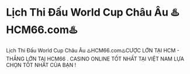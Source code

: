# Lịch Thi Đấu World Cup Châu Âu ♨️HCM66.com♨️

Lịch Thi Đấu World Cup Châu Âu ♨️HCM66.com♨️CƯỢC LỚN TẠI HCM - THẮNG LỚN TẠI HCM66 . CASINO ONLINE TỐT NHẤT TẠI VIỆT NAM LỰA CHỌN TỐT NHẤT CỦA BẠN !